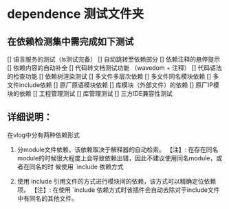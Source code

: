 # dependence 测试文件夹

## 在依赖检测集中需完成如下测试
[] 语言服务的测试（ls测试完备）
    [] 自动跳转至依赖部分
    [] 依赖注释的悬停提示
    [] 依赖内容的自动补全
    [] 代码转文档测试功能 （wavedom + 注释）
    [] 代码语法的检查功能
[] 依赖树渲染测试
    [] 多文件多层次依赖
    [] 多文件同名模块依赖
    [] 多文件include依赖
    [] 原厂原语模块依赖
    [] 库模块（外部文件）的依赖
    [] 原厂IP模块的依赖
[] 工程管理测试
    [] 库管理测试
    [] 三方IDE兼容性测试

    
## 详细说明：

在vlog中分有两种依赖形式 
1. 分module文件依赖，该依赖取决于解释器的自动检索。
   【注】: 在存在同名module的时候很大程度上会导致依赖出错，因此不建议使用同名module，或者在同名的时 候使用 `include 依赖方式
   
2. 使用 include 引用文件的方式进行模块间的依赖，该方式可以精确定位依赖项。
   【注】: 在使用 `include 依赖方式时该插件会自动去除对于include文件中有同名的其他文件。

